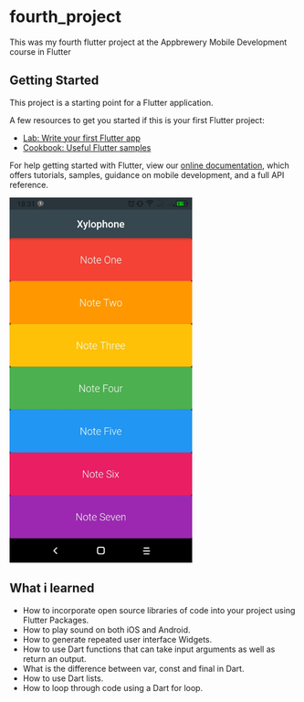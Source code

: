 # fourth_project
This was my fourth flutter project at the Appbrewery Mobile Development course in Flutter

## Getting Started

This project is a starting point for a Flutter application.

A few resources to get you started if this is your first Flutter project:

- [Lab: Write your first Flutter app](https://flutter.dev/docs/get-started/codelab)
- [Cookbook: Useful Flutter samples](https://flutter.dev/docs/cookbook)

For help getting started with Flutter, view our
[online documentation](https://flutter.dev/docs), which offers tutorials,
samples, guidance on mobile development, and a full API reference.

<img src="https://github.com/Josefrino/Xylophone/blob/master/Xylophone.jpg" width="320">

## What i learned

* How to incorporate open source libraries of code into your project using Flutter Packages.
* How to play sound on both iOS and Android.
* How to generate repeated user interface Widgets.
* How to use Dart functions that can take input arguments as well as return an output.
* What is the difference between var, const and final in Dart.
* How to use Dart lists.
* How to loop through code using a Dart for loop.
